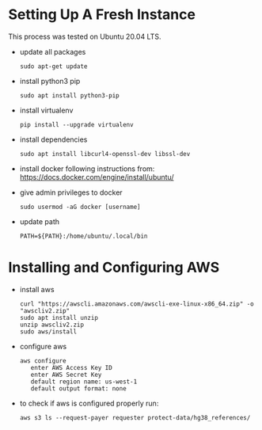 # Setting Up A Fresh Instance
This process was tested on Ubuntu 20.04 LTS.

* update all packages
      
      sudo apt-get update
   
* install python3 pip
      
      sudo apt install python3-pip
      
* install virtualenv
      
      pip install --upgrade virtualenv 
 
* install dependencies

      sudo apt install libcurl4-openssl-dev libssl-dev
      
* install docker following instructions from: https://docs.docker.com/engine/install/ubuntu/

* give admin privileges to docker

      sudo usermod -aG docker [username]
      
* update path
      
      PATH=${PATH}:/home/ubuntu/.local/bin

# Installing and Configuring AWS
* install aws
      
      curl "https://awscli.amazonaws.com/awscli-exe-linux-x86_64.zip" -o "awscliv2.zip"
      sudo apt install unzip
      unzip awscliv2.zip
      sudo aws/install
      
* configure aws
      
      aws configure
         enter AWS Access Key ID
         enter AWS Secret Key 
         default region name: us-west-1
         default output format: none
      
 * to check if aws is configured properly run: 
            
       aws s3 ls --request-payer requester protect-data/hg38_references/
